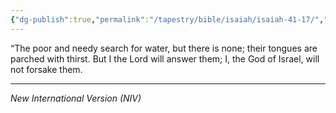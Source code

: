 ```yaml
---
{"dg-publish":true,"permalink":"/tapestry/bible/isaiah/isaiah-41-17/","title":"Isaiah 41:17","tags":["bible-verse","bible-verse"],"dgHomeLink":true,"dgShowLocalGraph":true,"dgEnableSearch":true}
---
```



“The poor and needy search for water, but there is none; their tongues are parched with thirst.
But I the Lord will answer them; I, the God of Israel, will not forsake them.

---
*New International Version (NIV)*